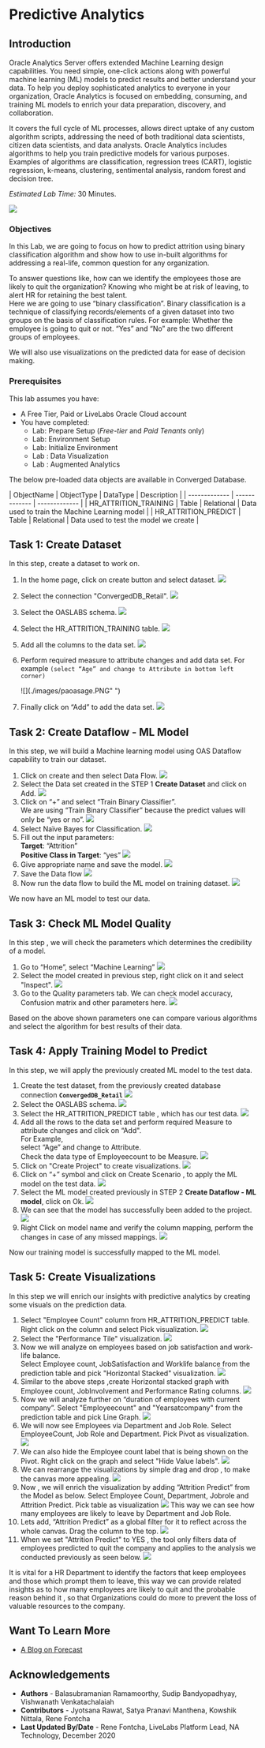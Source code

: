 # Predictive Analytics

## Introduction
Oracle Analytics Server offers extended Machine Learning design capabilities. You need simple, one-click actions along with powerful machine learning (ML) models to predict results and better understand your data. To help you deploy sophisticated analytics to everyone in your organization, Oracle Analytics is focused on embedding, consuming, and training ML models to enrich your data preparation, discovery, and collaboration.  

It covers the full cycle of ML processes, allows direct uptake of any custom algorithm scripts, addressing the need of both traditional data scientists, citizen data scientists, and data analysts.  Oracle Analytics includes algorithms to help you train predictive models for various purposes. Examples of algorithms are classification, regression trees (CART), logistic regression, k-means, clustering, sentimental analysis, random forest and decision tree.

*Estimated Lab Time:* 30 Minutes.

  ![](./images/predictiveanalytics.png " ")

### Objectives
In this Lab, we are going to focus on how to predict attrition using binary classification algorithm and show how to use in-built algorithms for addressing a real-life, common question for any organization.  

To answer questions like, how can we identify the employees those are likely to quit the organization? Knowing who might be at risk of leaving, to alert HR for retaining the best talent.  
Here we are going to use “binary classification”. Binary classification is a technique of classifying records/elements of a given dataset into two groups on the basis of classification rules. For example: Whether the employee is going to quit or not. “Yes” and “No” are the two different groups of employees.

We will also use visualizations on the predicted data for ease of decision making.

### Prerequisites
This lab assumes you have:
- A Free Tier, Paid or LiveLabs Oracle Cloud account
- You have completed:
    - Lab: Prepare Setup (*Free-tier* and *Paid Tenants* only)
    - Lab: Environment Setup
    - Lab: Initialize Environment
    - Lab : Data Visualization  
    - Lab : Augmented Analytics

The below pre-loaded data objects are available in Converged Database.

| ObjectName  | ObjectType  | DataType  | Description  |
| ------------- | ------------- | ------------- |
| HR\_ATTRITION\_TRAINING | Table | Relational  | Data used to train the Machine Learning model |
| HR\_ATTRITION\_PREDICT | Table | Relational | Data used to test the model we create |


## Task 1: Create Dataset

In this step, create a dataset to work on.

1. In the home page, click on create button and select dataset.
    ![](./images/paoas1.0.png " ")
2. Select the connection "ConvergedDB_Retail".
    ![](./images/paoas1.1.png " ")
3. Select the OASLABS schema.
    ![](./images/paoas1.2.png " ")
4. Select the HR\_ATTRITION\_TRAINING table.
    ![](./images/paoas1.3.png " ")
5. Add all the columns to the data set.
    ![](./images/paoas1.4.png " ")
6. Perform required measure to attribute changes and add data set. For example  `(select “Age” and change to Attribute in bottom left corner)`

    ![](./images/paoasage.PNG" ")
7. Finally click on “Add” to add the data set.
    ![](./images/paoas1.5.png " ")

## Task 2: Create Dataflow - ML Model

In this step, we will build a Machine learning model using OAS Dataflow capability to train our dataset.

1. Click on create and then select Data Flow.
    ![](./images/paoas2.1.png " ")
2. Select the Data set created in the STEP 1 **Create Dataset** and click on Add.
    ![](./images/paoas2.2.png " ")
3. Click on “+” and select “Train Binary Classifier”.  
  We are using “Train Binary Classifier” because the predict values will only be “yes or no”.
    ![](./images/paoas2.4.png " ")
4. Select Naïve Bayes for Classification.
    ![](./images/paoas2.5.png " ")
5. Fill out the input parameters:  
  **Target**: “Attrition”  
  **Positive Class in Target**: “yes”
    ![](./images/paoas2.6.png " ")
6. Give appropriate name and save the model.
    ![](./images/paoas2.7.png " ")
7. Save the Data flow
    ![](./images/paoas2.8.png " ")
8. Now run the data flow to build the ML model on training dataset.
    ![](./images/paoas2.9.png " ")

We now have an ML model to test our data.

## Task 3: Check ML Model Quality

In this step , we will check the parameters which determines the credibility of a model.

1. Go to “Home”, select “Machine Learning”
    ![](./images/paoas3.1.png " ")
2. Select the model created in previous step, right click on it and select "Inspect".
    ![](./images/paoas3.2.png " ")
3. Go to the Quality parameters tab. We can check model accuracy, Confusion matrix and other parameters here.
    ![](./images/paoas3.3.png " ")

 Based on the above shown parameters one can compare various algorithms and select the algorithm for best results of their data.

## Task 4: Apply Training Model to Predict

In this step, we will apply the previously created ML model to the test data.

1. Create the test dataset, from the previously created database connection **`ConvergedDB_Retail`**
    ![](./images/paoas4.1.png " ")
2. Select the OASLABS schema.
    ![](./images/paoas4.2.png " ")
3. Select the HR\_ATTRITION\_PREDICT table , which has our test data.
    ![](./images/paoas4.3.png " ")
4. Add all the rows to the data set and perform required Measure to attribute changes and click on “Add".  
 For Example,  
       select “Age” and change to Attribute.  
       Check the data type of Employeecount to be Measure.
    ![](./images/paoas4.4.png " ")
5. Click on "Create Project" to create visualizations.
    ![](./images/paoas4.5.png " ")
6. Click on “+” symbol  and click on Create Scenario , to apply the ML model on the test data.
    ![](./images/paoas4.6.png " ")
7. Select the ML model created previously in STEP 2 **Create Dataflow - ML model**, click on Ok.
    ![](./images/paoas4.7.png " ")
8. We can see that the model has successfully been added to the project.
    ![](./images/paoas4.8.png " ")
9.  Right Click on model name and verify the column mapping, perform the changes in case of any missed mappings.
    ![](./images/paoas4.9.png " ")

Now our training model is successfully mapped to the ML model.


## Task 5: Create Visualizations

In this step we will enrich our insights with predictive analytics by creating some visuals on the prediction data.

1. Select "Employee Count" column from HR\_ATTRITION\_PREDICT table.  
Right click on the column and select Pick visualization.
    ![](./images/paoas5.1.png " ")
2. Select the "Performance Tile" visualization.
    ![](./images/paoas5.2.png " ")
3. Now we will analyze on employees based on job satisfaction and work-life balance.  
     Select Employee count, JobSatisfaction and Worklife balance from the prediction table and pick "Horizontal Stacked" visualization.
    ![](./images/paoas5.3.png " ")
4. Similar to the above steps ,create Horizontal stacked graph with Employee count, JobInvolvement and Performance Rating columns.
    ![](./images/paoas5.4.png " ")
5. Now we will analyze further on “duration of employees with current company”.  Select "Employeecount" and "Yearsatcompany" from the prediction table and pick Line Graph.
    ![](./images/paoas5.5.png " ")
6. We will now see Employees via Department and Job Role.  Select EmployeeCount, Job Role and Department. Pick Pivot as visualization.
    ![](./images/paoas5.6.png " ")
7. We can also hide the Employee count label that is being shown on the Pivot. Right click on the graph and select "Hide Value labels".
    ![](./images/paoas5.7.png " ")
8. We can rearrange the visualizations by simple drag and drop , to make the canvas more appealing.
    ![](./images/paoas5.8.png " ")
9. Now , we will enrich the visualization by adding “Attrition Predict” from the Model as below.  Select Employee Count, Department, Jobrole and Attrition Predict. Pick table as visualization
    ![](./images/paoas5.9.png " ")
This way we can see how many employees are likely to leave by Department and Job Role.
10. Lets add, “Attrition Predict” as a global filter for it to reflect across the whole canvas.  Drag the column to the top.
    ![](./images/paoas5.10.png " ")
11. When we set "Attrition Predict" to YES , the tool only filters data of employees predicted to quit the company and applies to the analysis we conducted previously as seen below.
    ![](./images/paoas5.11.PNG " ")

It is vital for a HR Department to identify the factors that keep employees and those which prompt them to leave, this way we can provide related insights as to how many employees are likely to quit and the probable reason behind it , so that Organizations could do more to prevent the loss of valuable resources to the company.

## Want To Learn More

- [A Blog on Forecast](https://blogs.oracle.com/analytics/is-your-forecasting-like-running-with-scissors-feature-friday)


## Acknowledgements

- **Authors** - Balasubramanian Ramamoorthy, Sudip Bandyopadhyay, Vishwanath Venkatachalaiah
- **Contributors** - Jyotsana Rawat, Satya Pranavi Manthena, Kowshik Nittala, Rene Fontcha
- **Last Updated By/Date** - Rene Fontcha, LiveLabs Platform Lead, NA Technology, December 2020
